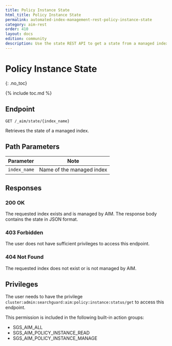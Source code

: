 ```yaml
---
title: Policy Instance State
html_title: Policy Instance State
permalink: automated-index-management-rest-policy-instance-state
category: aim-rest
order: 410
layout: docs
edition: community
description: Use the state REST API to get a state from a managed index
---
```

<!--- Copyright 2023 floragunn GmbH -->

# Policy Instance State
{: .no_toc}

{% include toc.md %}

## Endpoint

```
GET /_aim/state/{index_name}
```

Retrieves the state of a managed index.

## Path Parameters

| Parameter      | Note                      |
|----------------|---------------------------|
| `index_name` | Name of the managed index |

## Responses

### 200 OK

The requested index exists and is managed by AIM. The response body contains the state in JSON format.

### 403 Forbidden

The user does not have sufficient privileges to access this endpoint.

### 404 Not Found

The requested index does not exist or is not managed by AIM.

## Privileges

The user needs to have the privilege `cluster:admin:searchguard:aim:policy:instance:status/get` to access this endpoint.

This permission is included in the following built-in action groups:

- SGS_AIM_ALL
- SGS_AIM_POLICY_INSTANCE_READ
- SGS_AIM_POLICY_INSTANCE_MANAGE
